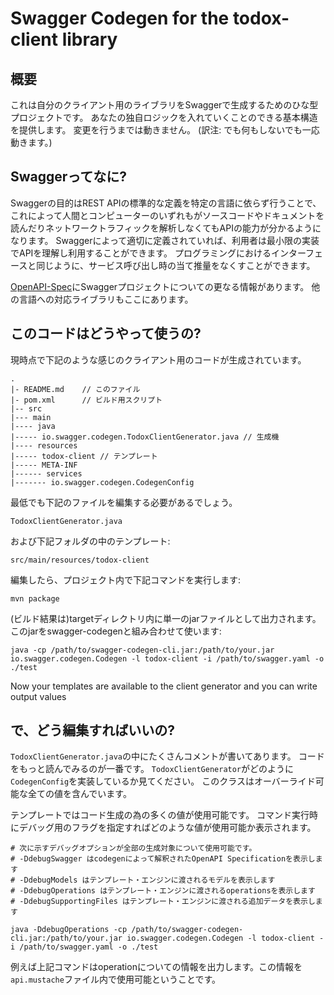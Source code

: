 # Swagger Codegen for the todox-client library

## 概要
これは自分のクライアント用のライブラリをSwaggerで生成するためのひな型プロジェクトです。
あなたの独自ロジックを入れていくことのできる基本構造を提供します。
変更を行うまでは動きません。 (訳注: でも何もしないでも一応動きます。)

## Swaggerってなに?
Swaggerの目的はREST APIの標準的な定義を特定の言語に依らず行うことで、
これによって人間とコンピューターのいずれもがソースコードやドキュメントを
読んだりネットワークトラフィックを解析しなくてもAPIの能力が分かるようになります。
Swaggerによって適切に定義されていれば、利用者は最小限の実装でAPIを理解し利用することができます。
プログラミングにおけるインターフェースと同じように、サービス呼び出し時の当て推量をなくすことができます。

[OpenAPI-Spec](https://github.com/OAI/OpenAPI-Specification)にSwaggerプロジェクトについての更なる情報があります。
他の言語への対応ライブラリもここにあります。

## このコードはどうやって使うの?
現時点で下記のような感じのクライアント用のコードが生成されています。

```
.
|- README.md    // このファイル
|- pom.xml      // ビルド用スクリプト
|-- src
|--- main
|---- java
|----- io.swagger.codegen.TodoxClientGenerator.java // 生成機
|---- resources
|----- todox-client // テンプレート
|----- META-INF
|------ services
|------- io.swagger.codegen.CodegenConfig
```

最低でも下記のファイルを編集する必要があるでしょう。

`TodoxClientGenerator.java`

および下記フォルダの中のテンプレート:

`src/main/resources/todox-client`

編集したら、プロジェクト内で下記コマンドを実行します:

```
mvn package
```

(ビルド結果は)targetディレクトリ内に単一のjarファイルとして出力されます。
このjarをswagger-codegenと組み合わせて使います:

```
java -cp /path/to/swagger-codegen-cli.jar:/path/to/your.jar io.swagger.codegen.Codegen -l todox-client -i /path/to/swagger.yaml -o ./test
```


Now your templates are available to the client generator and you can write output values

## で、どう編集すればいいの?

`TodoxClientGenerator.java`の中にたくさんコメントが書いてあります。
コードをもっと読んでみるのが一番です。
`TodoxClientGenerator`がどのように`CodegenConfig`を実装しているか見てください。
このクラスはオーバーライド可能な全ての値を含んでいます。

テンプレートではコード生成の為の多くの値が使用可能です。
コマンド実行時にデバッグ用のフラグを指定すればどのような値が使用可能か表示されます。

```
# 次に示すデバッグオプションが全部の生成対象について使用可能です。
# -DdebugSwagger はcodegenによって解釈されたOpenAPI Specificationを表示します
# -DdebugModels はテンプレート・エンジンに渡されるモデルを表示します
# -DdebugOperations はテンプレート・エンジンに渡されるoperationsを表示します
# -DdebugSupportingFiles はテンプレート・エンジンに渡される追加データを表示します

java -DdebugOperations -cp /path/to/swagger-codegen-cli.jar:/path/to/your.jar io.swagger.codegen.Codegen -l todox-client -i /path/to/swagger.yaml -o ./test
```

例えば上記コマンドはoperationについての情報を出力します。この情報を`api.mustache`ファイル内で使用可能ということです。
